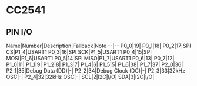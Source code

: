 # **CC2541**

## **PIN I/O**

Name|Number|Description|Fallback|Note
--|--
P0_0|19|
P0_1|18|
P0_2|17|SPI CS|P1_4|USART1
P0_3|16|SPI SCK|P1_5|USART1
P0_4|15|SPI MOSI|P1_6|USART1
P0_5|14|SPI MISO|P1_7|USART1
P0_6|13|
P0_7|12|
P1_0|11|
P1_1|9|
P1_2|8|
P1_3|7|
P1_4|6|
P1_5|5|
P1_6|38|
P1_7|37|
P2_0|36|
P2_1|35|Debug Data (DD)|-|
P2_2|34|Debug Clock (DC)|-|
P2_3|33|32kHz OSC|-|
P2_4|32|32kHz OSC|-|
SCL|2|I2C|I/O|
SDA|3|I2C|I/O|
